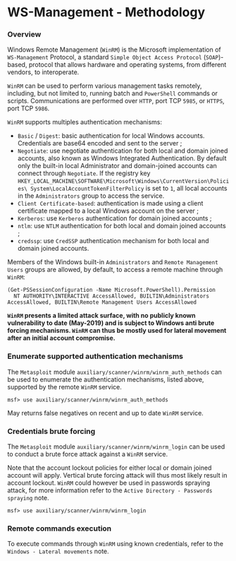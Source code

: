 # WS-Management - Methodology

### Overview

Windows Remote Management (`WinRM`) is the Microsoft implementation of
`WS-Management` Protocol, a standard `Simple Object Access Protocol`
(`SOAP`)-based, protocol that allows hardware and operating systems, from
different vendors, to interoperate.

`WinRM` can be used to perform various management tasks remotely, including,
but not limited to, running batch and `PowerShell` commands or scripts.
Communications are performed over `HTTP`, port TCP `5985`, or `HTTPS`, port TCP
`5986`.

`WinRM` supports multiples authentication mechanisms:

  - `Basic` / `Digest`: basic authentication for local Windows accounts.
  Credentials are base64 encoded and sent to the server ;
  - `Negotiate`: use negotiate authentication for both local and domain joined
  accounts, also known as Windows Integrated Authentication. By default only
  the built-in local Administrator and domain-joined accounts can connect
  through `Negotiate`. If the registry key
  `HKEY_LOCAL_MACHINE\SOFTWARE\Microsoft\Windows\CurrentVersion\Policies\
  System\LocalAccountTokenFilterPolicy` is set to `1`,  all local accounts in
  the `Administrators` group to access the service.
  - `Client Certificate-based`: authentication is made using a client
  certificate mapped to a local Windows account on the server ;
  - `Kerberos`: use `Kerberos` authentication for domain joined accounts ;
  - `ntlm`: use `NTLM` authentication for both local and domain joined
    accounts ;
  - `credssp`: use `CredSSP` authentication mechanism for both local and domain
  joined accounts.

Members of the Windows built-in `Administrators` and `Remote Management Users`
groups are allowed, by default, to access a remote machine through `WinRM`:

```
(Get-PSSessionConfiguration -Name Microsoft.PowerShell).Permission
  NT AUTHORITY\INTERACTIVE AccessAllowed, BUILTIN\Administrators AccessAllowed, BUILTIN\Remote Management Users AccessAllowed
```

**`WinRM` presents a limited attack surface, with no publicly known
vulnerability to date (May-2019) and is subject to Windows anti brute
forcing mechanisms.
`WinRM` can thus be mostly used for lateral movement after an initial account
compromise.**

### Enumerate supported authentication mechanisms

The `Metasploit` module `auxiliary/scanner/winrm/winrm_auth_methods` can be
used to enumerate the authentication mechanisms, listed above, supported by the
remote `WinRM` service.

```
msf> use auxiliary/scanner/winrm/winrm_auth_methods
```

May returns false negatives on recent and up to date `WinRM` service.

### Credentials brute forcing

The `Metasploit` module `auxiliary/scanner/winrm/winrm_login` can be used to
conduct a brute force attack against a `WinRM` service.

Note that the account lockout policies for either local or domain joined account
will apply. Vertical brute forcing attack will thus most likely result in
account lockout. `WinRM` could however be used in passwords spraying attack,
for more information refer to the `Active Directory - Passwords spraying` note.

```
msf> use auxiliary/scanner/winrm/winrm_login
```

### Remote commands execution

To execute commands through `WinRM` using known credentials, refer to the
`Windows - Lateral movements` note.
